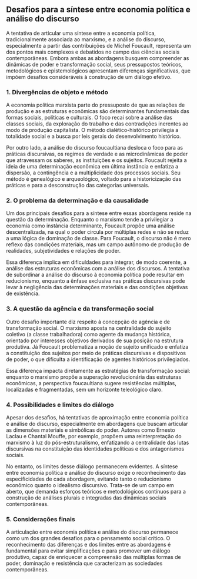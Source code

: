
## Desafios para a síntese entre economia política e análise do discurso

A tentativa de articular uma síntese entre a economia política, tradicionalmente associada ao marxismo, e a análise do discurso, especialmente a partir das contribuições de Michel Foucault, representa um dos pontos mais complexos e debatidos no campo das ciências sociais contemporâneas. Embora ambas as abordagens busquem compreender as dinâmicas de poder e transformação social, seus pressupostos teóricos, metodológicos e epistemológicos apresentam diferenças significativas, que impõem desafios consideráveis à construção de um diálogo efetivo.

### 1. Divergências de objeto e método

A economia política marxista parte do pressuposto de que as relações de produção e as estruturas econômicas são determinantes fundamentais das formas sociais, políticas e culturais. O foco recai sobre a análise das classes sociais, da exploração do trabalho e das contradições inerentes ao modo de produção capitalista. O método dialético-histórico privilegia a totalidade social e a busca por leis gerais do desenvolvimento histórico.

Por outro lado, a análise do discurso foucaultiana desloca o foco para as práticas discursivas, os regimes de verdade e as microdinâmicas de poder que atravessam os saberes, as instituições e os sujeitos. Foucault rejeita a ideia de uma determinação econômica em última instância e enfatiza a dispersão, a contingência e a multiplicidade dos processos sociais. Seu método é genealógico e arqueológico, voltado para a historicização das práticas e para a desconstrução das categorias universais.

### 2. O problema da determinação e da causalidade

Um dos principais desafios para a síntese entre essas abordagens reside na questão da determinação. Enquanto o marxismo tende a privilegiar a economia como instância determinante, Foucault propõe uma análise descentralizada, na qual o poder circula por múltiplas redes e não se reduz a uma lógica de dominação de classe. Para Foucault, o discurso não é mero reflexo das condições materiais, mas um campo autônomo de produção de realidades, subjetividades e relações de poder.

Essa diferença implica em dificuldades para integrar, de modo coerente, a análise das estruturas econômicas com a análise dos discursos. A tentativa de subordinar a análise do discurso à economia política pode resultar em reducionismo, enquanto a ênfase exclusiva nas práticas discursivas pode levar à negligência das determinações materiais e das condições objetivas de existência.

### 3. A questão da agência e da transformação social

Outro desafio importante diz respeito à concepção de agência e de transformação social. O marxismo aposta na centralidade do sujeito coletivo (a classe trabalhadora) como agente da mudança histórica, orientado por interesses objetivos derivados de sua posição na estrutura produtiva. Já Foucault problematiza a noção de sujeito unificado e enfatiza a constituição dos sujeitos por meio de práticas discursivas e dispositivos de poder, o que dificulta a identificação de agentes históricos privilegiados.

Essa diferença impacta diretamente as estratégias de transformação social: enquanto o marxismo propõe a superação revolucionária das estruturas econômicas, a perspectiva foucaultiana sugere resistências múltiplas, localizadas e fragmentadas, sem um horizonte teleológico claro.

### 4. Possibilidades e limites do diálogo

Apesar dos desafios, há tentativas de aproximação entre economia política e análise do discurso, especialmente em abordagens que buscam articular as dimensões materiais e simbólicas do poder. Autores como Ernesto Laclau e Chantal Mouffe, por exemplo, propõem uma reinterpretação do marxismo à luz do pós-estruturalismo, enfatizando a centralidade das lutas discursivas na constituição das identidades políticas e dos antagonismos sociais.

No entanto, os limites desse diálogo permanecem evidentes. A síntese entre economia política e análise do discurso exige o reconhecimento das especificidades de cada abordagem, evitando tanto o reducionismo econômico quanto o idealismo discursivo. Trata-se de um campo em aberto, que demanda esforços teóricos e metodológicos contínuos para a construção de análises plurais e integradas das dinâmicas sociais contemporâneas.

### 5. Considerações finais

A articulação entre economia política e análise do discurso permanece como um dos grandes desafios para o pensamento social crítico. O reconhecimento das diferenças e dos limites entre as abordagens é fundamental para evitar simplificações e para promover um diálogo produtivo, capaz de enriquecer a compreensão das múltiplas formas de poder, dominação e resistência que caracterizam as sociedades contemporâneas.
```
